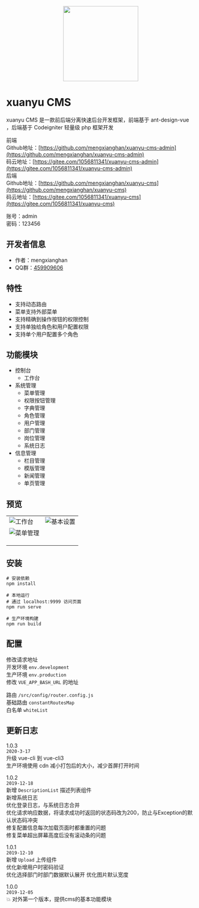 <p align="center">
<img src="http://cdn.xuanyunet.com/common/images/logo.svg" height="200" />
</p>

# xuanyu CMS

xuanyu CMS 是一款前后端分离快速后台开发框架，前端基于 ant-design-vue ，后端基于 Codeigniter 轻量级 php 框架开发

前端  
Github地址：[https://github.com/mengxianghan/xuanyu-cms-admin](https://github.com/mengxianghan/xuanyu-cms-admin)  
码云地址：[https://gitee.com/1056811341/xuanyu-cms-admin](https://gitee.com/1056811341/xuanyu-cms-admin)  
后端  
Github地址：[https://github.com/mengxianghan/xuanyu-cms](https://github.com/mengxianghan/xuanyu-cms)  
码云地址：[https://gitee.com/1056811341/xuanyu-cms](https://gitee.com/1056811341/xuanyu-cms)

账号：admin  
密码：123456  

## 开发者信息
- 作者：mengxianghan
- QQ群：<a target="_blank" href="http://shang.qq.com/wpa/qunwpa?idkey=0d129222878ba69e9aae2ddd6d84f0800e985f83bfd19467ebb73e92c76badf9" title="轩宇网络">459909606</a>

## 特性
- 支持动态路由
- 菜单支持外部菜单
- 支持精确到操作按钮的权限控制
- 支持单独给角色和用户配置权限
- 支持单个用户配置多个角色

## 功能模块  
- 控制台
  - 工作台
- 系统管理
  - 菜单管理
  - 权限按钮管理
  - 字典管理
  - 角色管理
  - 用户管理
  - 部门管理
  - 岗位管理
  - 系统日志
- 信息管理
  - 栏目管理
  - 模版管理
  - 新闻管理
  - 单页管理

## 预览
<table>
    <tr>
        <td><img src="http://cdn.xuanyunet.com/cms/images/%E5%B7%A5%E4%BD%9C%E5%8F%B0.png" alt="工作台"/></td>
        <td><img src="http://cdn.xuanyunet.com/cms/images/%E5%9F%BA%E6%9C%AC%E8%AE%BE%E7%BD%AE.png" alt="基本设置"/></td>
    </tr>
    <tr>
        <td><img src="http://cdn.xuanyunet.com/cms/images/%E8%8F%9C%E5%8D%95%E7%AE%A1%E7%90%86.png" alt="菜单管理"/></td>
        <td><img src="http://cdn.xuanyunet.com/cms/images/%E7%94%A8%E6%88%B7%E7%AE%A1%E7%90%86.png" alt=""/></td>
    </tr>
    <tr>
        <td><img src="http://cdn.xuanyunet.com/cms/images/%E8%AE%BE%E7%BD%AE%E6%9D%83%E9%99%90.png" alt=""/></td>
        <td><img src="http://cdn.xuanyunet.com/cms/images/%E9%83%A8%E9%97%A8%E7%AE%A1%E7%90%86.png" alt=""/></td>
    </tr>
	<tr>
        <td><img src="http://cdn.xuanyunet.com/cms/images/%E9%83%A8%E9%97%A8%E7%AE%A1%E7%90%86.png" alt=""/></td>
        <td><img src="http://cdn.xuanyunet.com/cms/images/%E6%96%B0%E9%97%BB%E7%AE%A1%E7%90%86.png" alt=""/></td>
    </tr>	 
    <tr>
        <td><img src="http://cdn.xuanyunet.com/cms/images/%E6%96%B0%E5%A2%9E%E6%96%B0%E9%97%BB.png" alt=""/></td>
        <td><img src="http://cdn.xuanyunet.com/cms/images/%E5%8D%95%E9%A1%B5%E7%AE%A1%E7%90%86.png" alt=""/></td>
    </tr>
</table>

## 安装

```
# 安装依赖
npm install

# 本地运行
# 通过 localhost:9999 访问页面
npm run serve

# 生产环境构建
npm run build
```

## 配置

修改请求地址  
开发环境 `env.development`  
生产环境 `env.production`  
修改 `VUE_APP_BASH_URL` 的地址  

路由 `/src/config/router.config.js`  
基础路由 `constantRoutesMap`  
白名单 `whiteList`  

## 更新日志  
1.0.3  
`2020-3-17`  
升级 vue-cli 到 vue-cli3  
生产环境使用 cdn 减小打包后的大小，减少首屏打开时间  

1.0.2  
`2019-12-18`  
新增 `DescriptionList` 描述列表组件  
新增系统日志  
优化登录日志，与系统日志合并  
优化请求响应数据，将请求成功时返回的状态码改为200，防止与Exception的默认状态码冲突  
修复配置信息每次加载页面时都重置的问题  
修复菜单超出屏幕高度后没有滚动条的问题  

1.0.1  
`2019-12-10`  
新增 `Upload` 上传组件    
优化新增用户时密码验证  
优化选择部门时部门数据默认展开
优化图片默认宽度

1.0.0  
`2019-12-05`  
:boom: 对外第一个版本，提供cms的基本功能模块  
